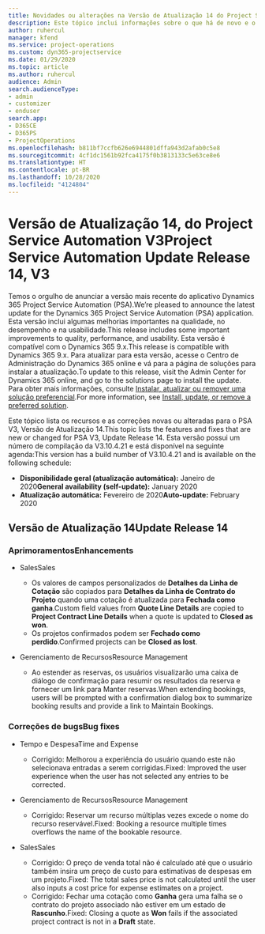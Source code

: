 ```yaml
---
title: Novidades ou alterações na Versão de Atualização 14 do Project Service Automation V3
description: Este tópico inclui informações sobre o que há de novo e o que foi alterado na Versão da Atualização 14 do Project Service Automation V3.
author: ruhercul
manager: kfend
ms.service: project-operations
ms.custom: dyn365-projectservice
ms.date: 01/29/2020
ms.topic: article
ms.author: ruhercul
audience: Admin
search.audienceType:
- admin
- customizer
- enduser
search.app:
- D365CE
- D365PS
- ProjectOperations
ms.openlocfilehash: b811bf7ccfb626e6944801dffa943d2afab0c5e8
ms.sourcegitcommit: 4cf1dc1561b92fca4175f0b3813133c5e63ce8e6
ms.translationtype: HT
ms.contentlocale: pt-BR
ms.lasthandoff: 10/28/2020
ms.locfileid: "4124804"
---
```

# <a name="project-service-automation-update-release-14-v3"></a><span data-ttu-id="4958a-103">Versão de Atualização 14, do Project Service Automation V3</span><span class="sxs-lookup"><span data-stu-id="4958a-103">Project Service Automation Update Release 14, V3</span></span>
<span data-ttu-id="4958a-104">Temos o orgulho de anunciar a versão mais recente do aplicativo Dynamics 365 Project Service Automation (PSA).</span><span class="sxs-lookup"><span data-stu-id="4958a-104">We’re pleased to announce the latest update for the Dynamics 365 Project Service Automation (PSA) application.</span></span> <span data-ttu-id="4958a-105">Esta versão inclui algumas melhorias importantes na qualidade, no desempenho e na usabilidade.</span><span class="sxs-lookup"><span data-stu-id="4958a-105">This release includes some important improvements to quality, performance, and usability.</span></span> <span data-ttu-id="4958a-106">Esta versão é compatível com o Dynamics 365 9.x.</span><span class="sxs-lookup"><span data-stu-id="4958a-106">This release is compatible with Dynamics 365 9.x.</span></span> <span data-ttu-id="4958a-107">Para atualizar para esta versão, acesse o Centro de Administração do Dynamics 365 online e vá para a página de soluções para instalar a atualização.</span><span class="sxs-lookup"><span data-stu-id="4958a-107">To update to this release, visit the Admin Center for Dynamics 365 online, and go to the solutions page to install the update.</span></span> <span data-ttu-id="4958a-108">Para obter mais informações, consulte [Instalar, atualizar ou remover uma solução preferencial](https://docs.microsoft.com/power-platform/admin/install-remove-preferred-solution).</span><span class="sxs-lookup"><span data-stu-id="4958a-108">For more information, see [Install, update, or remove a preferred solution](https://docs.microsoft.com/power-platform/admin/install-remove-preferred-solution).</span></span>

<span data-ttu-id="4958a-109">Este tópico lista os recursos e as correções novas ou alteradas para o PSA V3, Versão de Atualização 14.</span><span class="sxs-lookup"><span data-stu-id="4958a-109">This topic lists the features and fixes that are new or changed for PSA V3, Update Release 14.</span></span> <span data-ttu-id="4958a-110">Esta versão possui um número de compilação da V3.10.4.21 e está disponível na seguinte agenda:</span><span class="sxs-lookup"><span data-stu-id="4958a-110">This version has a build number of V3.10.4.21 and is available on the following schedule:</span></span>

- <span data-ttu-id="4958a-111">**Disponibilidade geral (atualização automática):** Janeiro de 2020</span><span class="sxs-lookup"><span data-stu-id="4958a-111">**General availability (self-update):** January 2020</span></span>
- <span data-ttu-id="4958a-112">**Atualização automática:** Fevereiro de 2020</span><span class="sxs-lookup"><span data-stu-id="4958a-112">**Auto-update:** February 2020</span></span>

## <a name="update-release-14"></a><span data-ttu-id="4958a-113">Versão de Atualização 14</span><span class="sxs-lookup"><span data-stu-id="4958a-113">Update Release 14</span></span>

### <a name="enhancements"></a><span data-ttu-id="4958a-114">Aprimoramentos</span><span class="sxs-lookup"><span data-stu-id="4958a-114">Enhancements</span></span>

- <span data-ttu-id="4958a-115">Sales</span><span class="sxs-lookup"><span data-stu-id="4958a-115">Sales</span></span>

     - <span data-ttu-id="4958a-116">Os valores de campos personalizados de **Detalhes da Linha de Cotação** são copiados para **Detalhes da Linha de Contrato do Projeto** quando uma cotação é atualizada para **Fechada como ganha**.</span><span class="sxs-lookup"><span data-stu-id="4958a-116">Custom field values from **Quote Line Details** are copied to **Project Contract Line Details** when a quote is updated to **Closed as won**.</span></span>
     - <span data-ttu-id="4958a-117">Os projetos confirmados podem ser **Fechado como perdido**.</span><span class="sxs-lookup"><span data-stu-id="4958a-117">Confirmed projects can be **Closed as lost**.</span></span>

- <span data-ttu-id="4958a-118">Gerenciamento de Recursos</span><span class="sxs-lookup"><span data-stu-id="4958a-118">Resource Management</span></span>

     - <span data-ttu-id="4958a-119">Ao estender as reservas, os usuários visualizarão uma caixa de diálogo de confirmação para resumir os resultados da reserva e fornecer um link para Manter reservas.</span><span class="sxs-lookup"><span data-stu-id="4958a-119">When extending bookings, users will be prompted with a confirmation dialog box to summarize booking results and provide a link to Maintain Bookings.</span></span>


### <a name="bug-fixes"></a><span data-ttu-id="4958a-120">Correções de bugs</span><span class="sxs-lookup"><span data-stu-id="4958a-120">Bug fixes</span></span>

- <span data-ttu-id="4958a-121">Tempo e Despesa</span><span class="sxs-lookup"><span data-stu-id="4958a-121">Time and Expense</span></span>

     - <span data-ttu-id="4958a-122">Corrigido: Melhorou a experiência do usuário quando este não selecionava entradas a serem corrigidas.</span><span class="sxs-lookup"><span data-stu-id="4958a-122">Fixed: Improved the user experience when the user has not selected any entries to be corrected.</span></span>

- <span data-ttu-id="4958a-123">Gerenciamento de Recursos</span><span class="sxs-lookup"><span data-stu-id="4958a-123">Resource Management</span></span>

     - <span data-ttu-id="4958a-124">Corrigido: Reservar um recurso múltiplas vezes excede o nome do recurso reservável.</span><span class="sxs-lookup"><span data-stu-id="4958a-124">Fixed: Booking a resource multiple times overflows the name of the bookable resource.</span></span>

- <span data-ttu-id="4958a-125">Sales</span><span class="sxs-lookup"><span data-stu-id="4958a-125">Sales</span></span>

     - <span data-ttu-id="4958a-126">Corrigido: O preço de venda total não é calculado até que o usuário também insira um preço de custo para estimativas de despesas em um projeto.</span><span class="sxs-lookup"><span data-stu-id="4958a-126">Fixed: The total sales price is not calculated until the user also inputs a cost price for expense estimates on a project.</span></span>
     - <span data-ttu-id="4958a-127">Corrigido: Fechar uma cotação como **Ganha** gera uma falha se o contrato do projeto associado não estiver em um estado de **Rascunho**.</span><span class="sxs-lookup"><span data-stu-id="4958a-127">Fixed: Closing a quote as **Won** fails if the associated project contract is not in a **Draft** state.</span></span>

